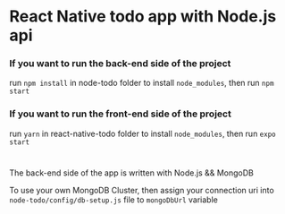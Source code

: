 # React Native todo app with Node.js api
<h3>If you want to run the back-end side of the project</h3>
<p>run <code>npm install</code> in node-todo folder to install <code>node_modules</code>, then run <code>npm start</code>
  
<h3>If you want to run the front-end side of the project</h3>
<p>run <code>yarn</code> in react-native-todo folder to install <code>node_modules</code>, then run <code>expo start</code>
  
 #
 <p>The back-end side of the app is written with Node.js && MongoDB</p>
 <p>To use your own MongoDB Cluster, then assign your connection uri into <code>node-todo/config/db-setup.js</code> file to <code>mongoDbUrl</code> variable
